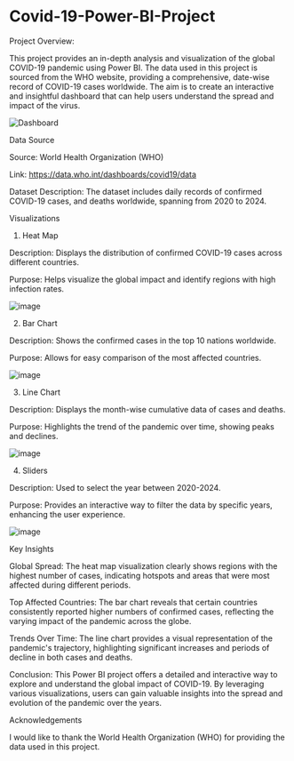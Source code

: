 # Covid-19-Power-BI-Project
Project Overview:

This project provides an in-depth analysis and visualization of the global COVID-19 pandemic using Power BI. The data used in this project is sourced from the WHO website, providing a comprehensive, date-wise record of COVID-19 cases worldwide. The aim is to create an interactive and insightful dashboard that can help users understand the spread and impact of the virus.

![Dashboard](https://github.com/rajatchandra26/Covid-19-Power-BI-Project/assets/174364300/9613d71d-dd09-430e-9d2c-4c7c616dd223)


Data Source

Source: World Health Organization (WHO)

Link: https://data.who.int/dashboards/covid19/data 

Dataset Description: The dataset includes daily records of confirmed COVID-19 cases, and deaths worldwide, spanning from 2020 to 2024.


Visualizations
1. Heat Map

Description: Displays the distribution of confirmed COVID-19 cases across different countries.

Purpose: Helps visualize the global impact and identify regions with high infection rates.

![image](https://github.com/rajatchandra26/Covid-19-Power-BI-Project/assets/174364300/65c29ae7-1fb9-4312-9eca-c54a960d93b8)


2. Bar Chart

Description: Shows the confirmed cases in the top 10 nations worldwide.

Purpose: Allows for easy comparison of the most affected countries.

![image](https://github.com/rajatchandra26/Covid-19-Power-BI-Project/assets/174364300/52be4f91-3165-4560-bddb-813c7e0053d1)


3. Line Chart

Description: Displays the month-wise cumulative data of cases and deaths.

Purpose: Highlights the trend of the pandemic over time, showing peaks and declines.

![image](https://github.com/rajatchandra26/Covid-19-Power-BI-Project/assets/174364300/b48d2a6b-76f2-4ecc-ae98-b9edb6da95ae)


4. Sliders

Description: Used to select the year between 2020-2024.

Purpose: Provides an interactive way to filter the data by specific years, enhancing the user experience.

![image](https://github.com/rajatchandra26/Covid-19-Power-BI-Project/assets/174364300/ffbb8458-958a-423b-8b9b-aa847419b99b)


Key Insights

Global Spread: The heat map visualization clearly shows regions with the highest number of cases, indicating hotspots and areas that were most affected during different periods.

Top Affected Countries: The bar chart reveals that certain countries consistently reported higher numbers of confirmed cases, reflecting the varying impact of the pandemic across the globe.

Trends Over Time: The line chart provides a visual representation of the pandemic's trajectory, highlighting significant increases and periods of decline in both cases and deaths.

Conclusion:
This Power BI project offers a detailed and interactive way to explore and understand the global impact of COVID-19. By leveraging various visualizations, users can gain valuable insights into the spread and evolution of the pandemic over the years.

Acknowledgements

I would like to thank the World Health Organization (WHO) for providing the data used in this project.
